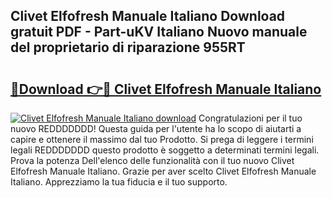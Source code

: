## Clivet Elfofresh Manuale Italiano Download gratuit PDF - Part-uKV Italiano Nuovo manuale del proprietario di riparazione 955RT

# <h2><a href="http://dfck2da.blite.top/?on=Clivet+Elfofresh+Manuale+Italiano">🔗Download 👉🔴 Clivet Elfofresh Manuale Italiano</a></h2>

[![Clivet Elfofresh Manuale Italiano download](https://i.imgur.com/lujVjoI.png)](http://dfck2da.blite.top/?on=Clivet+Elfofresh+Manuale+Italiano)
Congratulazioni per il tuo nuovo REDDDDDDD! Questa guida per l'utente ha lo scopo di aiutarti a capire e ottenere il massimo dal tuo Prodotto. Si prega di leggere i termini legali REDDDDDDD questo prodotto è soggetto a determinati termini legali. Prova la potenza Dell'elenco delle funzionalità con il tuo nuovo Clivet Elfofresh Manuale Italiano. Grazie per aver scelto Clivet Elfofresh Manuale Italiano. Apprezziamo la tua fiducia e il tuo supporto.
